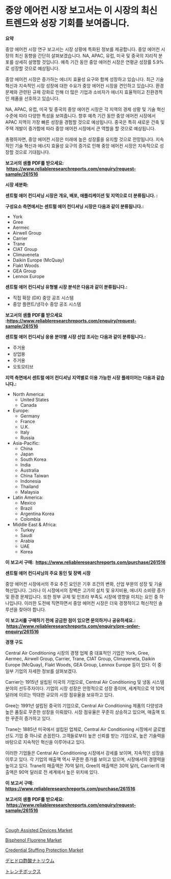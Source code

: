 <p><h1>중앙 에어컨 시장 보고서는 이 시장의 최신 트렌드와 성장 기회를 보여줍니다.</h1></p><p><strong>요약</strong></p>
<p><p>중앙 에어컨 시장 연구 보고서는 시장 상황에 특화된 정보를 제공합니다. 중앙 에어컨 시장의 최신 동향을 간단히 살펴보겠습니다. NA, APAC, 유럽, 미국 및 중국의 지리적 분포를 상세히 설명할 것입니다. 예측 기간 동안 중앙 에어컨 시장은 연평균 성장률 5.9%로 성장할 것으로 예상됩니다.</p><p>중앙 에어컨 시장은 증가하는 에너지 효율성 요구와 함께 성장하고 있습니다. 최근 기술 혁신과 지속적인 시장 성장에 대한 수요가 중앙 에어컨 시장을 견인하고 있습니다. 환경 문제와 관련된 규제 강화로 인해 더 많은 기업과 소비자가 에너지 효율적이고 친환경적인 제품을 선호하고 있습니다.</p><p>NA, APAC, 유럽, 미국 및 중국의 중앙 에어컨 시장은 각 지역의 경제 상황 및 기술 혁신 수준에 따라 다양한 특성을 보여줍니다. 향후 예측 기간 동안 중앙 에어컨 시장에서 APAC 지역이 가장 빠른 성장을 경험할 것으로 예상됩니다. 중국은 특히 새로운 건축 및 주택 개발이 증가함에 따라 중앙 에어컨 시장에서 큰 역할을 할 것으로 예상됩니다.</p><p>총평하자면, 중앙 에어컨 시장은 미래에 높은 성장률을 유지할 것으로 전망됩니다. 지속적인 기술 혁신과 에너지 효율성 요구의 증가로 인해 중앙 에어컨 시장은 지속적으로 성장할 것으로 기대됩니다.</p></p>
<p><strong>보고서의 샘플 PDF를 받으세요: &nbsp;<a href="https://www.reliableresearchreports.com/enquiry/request-sample/261516">https://www.reliableresearchreports.com/enquiry/request-sample/261516</a></strong></p>
<p><strong>시장 세분화:</strong></p>
<p><strong> 센트럴 에어 컨디셔닝 시장은 개요, 배포, 애플리케이션 및 지역으로 더 분류됩니다. :</strong></p>
<p><strong>구성요소 측면에서는 센트럴 에어 컨디셔닝 시장은 다음과 같이 분류됩니다.:</strong></p>
<p><ul><li>York</li><li>Gree</li><li>Aermec</li><li>Airwell Group</li><li>Carrier</li><li>Trane</li><li>CIAT Group</li><li>Climaveneta</li><li>Daikin Europe (McQuay)</li><li>Flakt Woods</li><li>GEA Group</li><li>Lennox Europe</li></ul></p>
<p><strong> 센트럴 에어 컨디셔닝 유형별 시장 분석은 다음과 같이 분류됩니다.:</strong></p>
<p><ul><li>직접 확장 (DX) 중앙 공조 시스템</li><li>중앙 플랜트/냉각수 중앙 공조 시스템</li></ul></p>
<p><strong>보고서의 샘플 PDF를 받으세요 :<a href="https://www.reliableresearchreports.com/enquiry/request-sample/261516">https://www.reliableresearchreports.com/enquiry/request-sample/261516</a></strong></p>
<p><strong> 센트럴 에어 컨디셔닝 응용 분야별 시장 산업 조사는 다음과 같이 분류됩니다.:</strong></p>
<p><ul><li>주거용</li><li>상업용</li><li>주거용</li><li>오토모티브</li></ul></p>
<p><strong>지역 측면에서 센트럴 에어 컨디셔닝 지역별로 이용 가능한 시장 플레이어는 다음과 같습니다.:</strong></p>
<p><ul>
    <li>
        North America:
        <ul>
            <li>United States</li>
            <li>Canada</li>
        </ul>
    </li>
    <li>
        Europe:
        <ul>
            <li>Germany</li>
            <li>France</li>
            <li>U.K.</li>
            <li>Italy</li>
            <li>Russia</li>
        </ul>
    </li>
    <li>
        Asia-Pacific:
        <ul>
            <li>China</li>
            <li>Japan</li>
            <li>South Korea</li>
            <li>India</li>
            <li>Australia</li>
            <li>China Taiwan</li>
            <li>Indonesia</li>
            <li>Thailand</li>
            <li>Malaysia</li>
        </ul>
    </li>
    <li>
        Latin America:
        <ul>
            <li>Mexico</li>
            <li>Brazil</li>
            <li>Argentina Korea</li>
            <li>Colombia</li>
        </ul>
    </li>
    <li>
        Middle East & Africa:
        <ul>
            <li>Turkey</li>
            <li>Saudi</li>
            <li>Arabia</li>
            <li>UAE</li>
            <li>Korea</li>
        </ul>
    </li>
    </ul></p>
<p><strong>이 보고서 구매: &nbsp;<a href="https://www.reliableresearchreports.com/purchase/261516">https://www.reliableresearchreports.com/purchase/261516</a></strong></p>
<p><strong>센트럴 에어 컨디셔닝의 주요 동인 및 장벽 시장</strong></p>
<p><p>중앙 에어컨 시장에서의 주요 추진 요인은 기후 조건의 변화, 산업 부문의 성장 및 기술 혁신입니다. 그러나 이 시장에서의 장벽은 고가의 설치 및 유지비용, 에너지 소비량 증가 및 환경 문제입니다. 또한 정부 규제 및 인프라 부족도 시장에 영향을 미치는 요인 중 하나입니다. 이러한 도전에 직면하면서 중앙 에어컨 시장은 더욱 경쟁적이고 혁신적인 솔루션을 찾아야 합니다.</p></p>
<p><strong>이 보고서를 구매하기 전에 궁금한 점이 있으면 문의하거나 공유하세요.: &nbsp;<a href="https://www.reliableresearchreports.com/enquiry/pre-order-enquiry/261516">https://www.reliableresearchreports.com/enquiry/pre-order-enquiry/261516</a></strong></p>
<p><strong>경쟁 구도</strong></p>
<p><p>Central Air Conditioning 시장의 경쟁 업체 중 대표적인 기업은 York, Gree, Aermec, Airwell Group, Carrier, Trane, CIAT Group, Climaveneta, Daikin Europe (McQuay), Flakt Woods, GEA Group, Lennox Europe 등이 있다. 이 중 일부 기업의 자세한 정보를 살펴보겠다.</p><p>Carrier는 1915년 설립된 미국의 기업으로, Central Air Conditioning 및 냉동 시스템 분야의 선두주자이다. 기업의 시장 성장은 안정적으로 성장 중이며, 세계적으로 약 10억 달러에 이르는 막대한 규모의 시장 점유율을 보유하고 있다.</p><p>Gree는 1991년 설립된 중국의 기업으로, Central Air Conditioning 제품의 다양성과 높은 품질로 꾸준한 성장을 이뤄왔다. 시장 점유율은 꾸준히 상승하고 있으며, 매출액 또한 꾸준히 증가하고 있다.</p><p>Trane는 1885년 미국에서 설립된 업체로, Central Air Conditioning 시장에서 글로벌 선도 기업 중 하나로 손꼽힌다. 고객들로부터 높은 신뢰를 받는 기업으로, 높은 기술력을 바탕으로 지속적인 혁신을 이루어내고 있다.</p><p>이러한 기업들은 Central Air Conditioning 시장에서 강세를 보이며, 지속적인 성장을 이루고 있다. 각 기업의 매출액 역시 꾸준한 증가를 보이고 있으며, 시장에서의 경쟁력을 높이고 있다.  Trane의 매출액은 70억 달러, Gree의 매출액은 30억 달러, Carrier의 매출액은 90억 달러로 전 세계에서 높은 위치에 있다.</p></p>
<p><strong>이 보고서 구매: &nbsp; <a href="https://www.reliableresearchreports.com/purchase/261516">https://www.reliableresearchreports.com/purchase/261516</a></strong></p>
<p><strong>보고서의 샘플 PDF를 받으세요: &nbsp;<a href="https://www.reliableresearchreports.com/enquiry/request-sample/261516">https://www.reliableresearchreports.com/enquiry/request-sample/261516</a></strong><strong></strong></p>
<p>&nbsp;</p>
<p><p><a href="https://natural-crush-b99.notion.site/Cough-Assisted-Devices-Market-Provides-a-Comprehensive-Analysis-Including-a-Macro-Overview-of-the-Ma-c382d9f0dd6c43119f9e7c43d37ea896">Cough Assisted Devices Market</a></p><p><a href="https://github.com/Krish2023na/Market-Research-Report-List-3/blob/main/bisphenol-fluorene-market.md">Bisphenol Fluorene Market</a></p><p><a href="https://issuu.com/reportprime-2/docs/credential-stuffing-protection-market-size-2030.pp">Credential Stuffing Protection Market</a></p><p><a href="https://github.com/zekaoe592392/Market-Research-Report-List-1/blob/main/2097483191041.md">デヒドロ酢酸ナトリウム</a></p><p><a href="https://github.com/cnnriuez22368/Market-Research-Report-List-1/blob/main/9943478191042.md">トレンチボックス</a></p></p>